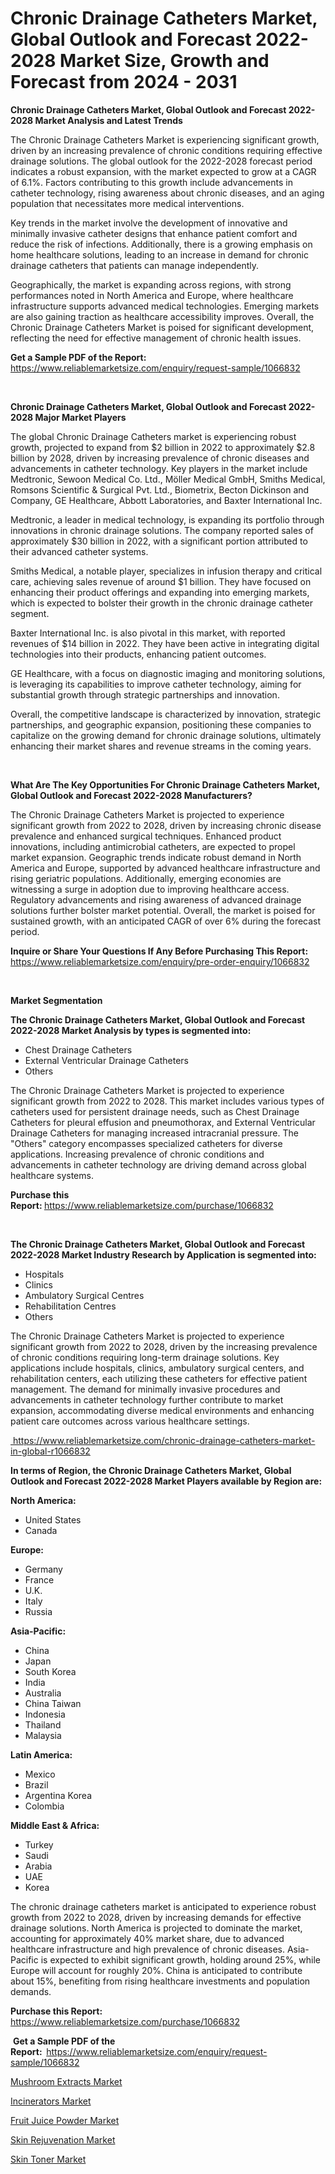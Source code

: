 <p><h1>Chronic Drainage Catheters Market, Global Outlook and Forecast 2022-2028 Market Size, Growth and Forecast from 2024 - 2031</h1></p><p><strong>Chronic Drainage Catheters Market, Global Outlook and Forecast 2022-2028 Market Analysis and Latest Trends</strong></p>
<p><p>The Chronic Drainage Catheters Market is experiencing significant growth, driven by an increasing prevalence of chronic conditions requiring effective drainage solutions. The global outlook for the 2022-2028 forecast period indicates a robust expansion, with the market expected to grow at a CAGR of 6.1%. Factors contributing to this growth include advancements in catheter technology, rising awareness about chronic diseases, and an aging population that necessitates more medical interventions.</p><p>Key trends in the market involve the development of innovative and minimally invasive catheter designs that enhance patient comfort and reduce the risk of infections. Additionally, there is a growing emphasis on home healthcare solutions, leading to an increase in demand for chronic drainage catheters that patients can manage independently. </p><p>Geographically, the market is expanding across regions, with strong performances noted in North America and Europe, where healthcare infrastructure supports advanced medical technologies. Emerging markets are also gaining traction as healthcare accessibility improves. Overall, the Chronic Drainage Catheters Market is poised for significant development, reflecting the need for effective management of chronic health issues.</p></p>
<p><strong>Get a Sample PDF of the Report:&nbsp;</strong> <a href="https://www.reliablemarketsize.com/enquiry/request-sample/1066832?utm_campaign=1103&utm_medium=2&utm_source=Github&utm_content=ia&utm_term=17112024&utm_id=chronic-drainage-catheters-market-global-outlook-and-forecast-2022-2028">https://www.reliablemarketsize.com/enquiry/request-sample/1066832</a></p>
<p>&nbsp;</p>
<p><strong>Chronic Drainage Catheters Market, Global Outlook and Forecast 2022-2028 Major Market Players</strong></p>
<p><p>The global Chronic Drainage Catheters market is experiencing robust growth, projected to expand from $2 billion in 2022 to approximately $2.8 billion by 2028, driven by increasing prevalence of chronic diseases and advancements in catheter technology. Key players in the market include Medtronic, Sewoon Medical Co. Ltd., Möller Medical GmbH, Smiths Medical, Romsons Scientific & Surgical Pvt. Ltd., Biometrix, Becton Dickinson and Company, GE Healthcare, Abbott Laboratories, and Baxter International Inc.</p><p>Medtronic, a leader in medical technology, is expanding its portfolio through innovations in chronic drainage solutions. The company reported sales of approximately $30 billion in 2022, with a significant portion attributed to their advanced catheter systems.</p><p>Smiths Medical, a notable player, specializes in infusion therapy and critical care, achieving sales revenue of around $1 billion. They have focused on enhancing their product offerings and expanding into emerging markets, which is expected to bolster their growth in the chronic drainage catheter segment.</p><p>Baxter International Inc. is also pivotal in this market, with reported revenues of $14 billion in 2022. They have been active in integrating digital technologies into their products, enhancing patient outcomes.</p><p>GE Healthcare, with a focus on diagnostic imaging and monitoring solutions, is leveraging its capabilities to improve catheter technology, aiming for substantial growth through strategic partnerships and innovation.</p><p>Overall, the competitive landscape is characterized by innovation, strategic partnerships, and geographic expansion, positioning these companies to capitalize on the growing demand for chronic drainage solutions, ultimately enhancing their market shares and revenue streams in the coming years.</p></p>
<p>&nbsp;</p>
<p><strong>What Are The Key Opportunities For Chronic Drainage Catheters Market, Global Outlook and Forecast 2022-2028 Manufacturers?</strong></p>
<p><p>The Chronic Drainage Catheters Market is projected to experience significant growth from 2022 to 2028, driven by increasing chronic disease prevalence and enhanced surgical techniques. Enhanced product innovations, including antimicrobial catheters, are expected to propel market expansion. Geographic trends indicate robust demand in North America and Europe, supported by advanced healthcare infrastructure and rising geriatric populations. Additionally, emerging economies are witnessing a surge in adoption due to improving healthcare access. Regulatory advancements and rising awareness of advanced drainage solutions further bolster market potential. Overall, the market is poised for sustained growth, with an anticipated CAGR of over 6% during the forecast period.</p></p>
<p><strong>Inquire or Share Your Questions If Any Before Purchasing This Report:</strong> <a href="https://www.reliablemarketsize.com/enquiry/pre-order-enquiry/1066832?utm_campaign=1103&utm_medium=2&utm_source=Github&utm_content=ia&utm_term=17112024&utm_id=chronic-drainage-catheters-market-global-outlook-and-forecast-2022-2028">https://www.reliablemarketsize.com/enquiry/pre-order-enquiry/1066832</a></p>
<p>&nbsp;</p>
<p><strong>Market Segmentation</strong></p>
<p><strong>The Chronic Drainage Catheters Market, Global Outlook and Forecast 2022-2028 Market Analysis by types is segmented into:</strong></p>
<p><ul><li>Chest Drainage Catheters</li><li>External Ventricular Drainage Catheters</li><li>Others</li></ul></p>
<p><p>The Chronic Drainage Catheters Market is projected to experience significant growth from 2022 to 2028. This market includes various types of catheters used for persistent drainage needs, such as Chest Drainage Catheters for pleural effusion and pneumothorax, and External Ventricular Drainage Catheters for managing increased intracranial pressure. The "Others" category encompasses specialized catheters for diverse applications. Increasing prevalence of chronic conditions and advancements in catheter technology are driving demand across global healthcare systems.</p></p>
<p><strong>Purchase this Report:&nbsp;</strong><a href="https://www.reliablemarketsize.com/purchase/1066832?utm_campaign=1103&utm_medium=2&utm_source=Github&utm_content=ia&utm_term=17112024&utm_id=chronic-drainage-catheters-market-global-outlook-and-forecast-2022-2028">https://www.reliablemarketsize.com/purchase/1066832</a></p>
<p>&nbsp;</p>
<p><strong>The Chronic Drainage Catheters Market, Global Outlook and Forecast 2022-2028 Market Industry Research by Application is segmented into:</strong></p>
<p><ul><li>Hospitals</li><li>Clinics</li><li>Ambulatory Surgical Centres</li><li>Rehabilitation Centres</li><li>Others</li></ul></p>
<p><p>The Chronic Drainage Catheters Market is projected to experience significant growth from 2022 to 2028, driven by the increasing prevalence of chronic conditions requiring long-term drainage solutions. Key applications include hospitals, clinics, ambulatory surgical centers, and rehabilitation centers, each utilizing these catheters for effective patient management. The demand for minimally invasive procedures and advancements in catheter technology further contribute to market expansion, accommodating diverse medical environments and enhancing patient care outcomes across various healthcare settings.</p></p>
<p><a href="https://www.reliablemarketsize.com/chronic-drainage-catheters-market-in-global-r1066832?utm_campaign=1103&utm_medium=2&utm_source=Github&utm_content=ia&utm_term=17112024&utm_id=chronic-drainage-catheters-market-global-outlook-and-forecast-2022-2028">&nbsp;https://www.reliablemarketsize.com/chronic-drainage-catheters-market-in-global-r1066832</a></p>
<p><strong>In terms of Region, the Chronic Drainage Catheters Market, Global Outlook and Forecast 2022-2028 Market Players available by Region are:</strong></p>
<p>
    <p> <strong> North America: </strong>
        <ul>
            <li>United States</li>
            <li>Canada</li>
        </ul>
        </p> 
    <p> <strong> Europe: </strong>
        <ul>
            <li>Germany</li>
            <li>France</li>
            <li>U.K.</li>
            <li>Italy</li>
            <li>Russia</li>
        </ul>
        </p> 
    <p> <strong> Asia-Pacific: </strong>
        <ul>
            <li>China</li>
            <li>Japan</li>
            <li>South Korea</li>
            <li>India</li>
            <li>Australia</li>
            <li>China Taiwan</li>
            <li>Indonesia</li>
            <li>Thailand</li>
            <li>Malaysia</li>
        </ul>
        </p> 
    <p> <strong> Latin America: </strong>
        <ul>
            <li>Mexico</li>
            <li>Brazil</li>
            <li>Argentina Korea</li>
            <li>Colombia</li>
        </ul>
        </p> 
    <p> <strong> Middle East & Africa: </strong>
        <ul>
            <li>Turkey</li>
            <li>Saudi</li>
            <li>Arabia</li>
            <li>UAE</li>
            <li>Korea</li>
        </ul>
    </p>
    </p>
<p><p>The chronic drainage catheters market is anticipated to experience robust growth from 2022 to 2028, driven by increasing demands for effective drainage solutions. North America is projected to dominate the market, accounting for approximately 40% market share, due to advanced healthcare infrastructure and high prevalence of chronic diseases. Asia-Pacific is expected to exhibit significant growth, holding around 25%, while Europe will account for roughly 20%. China is anticipated to contribute about 15%, benefiting from rising healthcare investments and population demands.</p></p>
<p><strong>Purchase this Report: </strong><a href="https://www.reliablemarketsize.com/purchase/1066832?utm_campaign=1103&utm_medium=2&utm_source=Github&utm_content=ia&utm_term=17112024&utm_id=chronic-drainage-catheters-market-global-outlook-and-forecast-2022-2028">https://www.reliablemarketsize.com/purchase/1066832</a></p>
<p>&nbsp;<strong>Get a Sample PDF of the Report:&nbsp;&nbsp;</strong><a href="https://www.reliablemarketsize.com/enquiry/request-sample/1066832?utm_campaign=1103&utm_medium=2&utm_source=Github&utm_content=ia&utm_term=17112024&utm_id=chronic-drainage-catheters-market-global-outlook-and-forecast-2022-2028">https://www.reliablemarketsize.com/enquiry/request-sample/1066832</a></p>
<p><strong></strong></p>
<p><p><a href="https://www.linkedin.com/pulse/charting-future-comprehensive-analysis-global-mushroom-extracts-ytzdf?utm_campaign=1103&utm_medium=2&utm_source=Github&utm_content=ia&utm_term=17112024&utm_id=chronic-drainage-catheters-market-global-outlook-and-forecast-2022-2028">Mushroom Extracts Market</a></p><p><a href="https://www.linkedin.com/pulse/global-incinerators-market-opportunities-challenges2024--v4cre?utm_campaign=1103&utm_medium=2&utm_source=Github&utm_content=ia&utm_term=17112024&utm_id=chronic-drainage-catheters-market-global-outlook-and-forecast-2022-2028">Incinerators Market</a></p><p><a href="https://www.linkedin.com/pulse/fruit-juice-powder-market-outlook-share-analysis-growth-pn6bf?utm_campaign=1103&utm_medium=2&utm_source=Github&utm_content=ia&utm_term=17112024&utm_id=chronic-drainage-catheters-market-global-outlook-and-forecast-2022-2028">Fruit Juice Powder Market</a></p><p><a href="https://issuu.com/reportprime-2/docs/skin-rejuvenation-market-size-2030._46eaeb6c21dec7?utm_campaign=1103&utm_medium=2&utm_source=Github&utm_content=ia&utm_term=17112024&utm_id=chronic-drainage-catheters-market-global-outlook-and-forecast-2022-2028">Skin Rejuvenation Market</a></p><p><a href="https://issuu.com/reportprime-2/docs/skin-toner-market-size-2030.pptx_8c3be86384ae8e?utm_campaign=1103&utm_medium=2&utm_source=Github&utm_content=ia&utm_term=17112024&utm_id=chronic-drainage-catheters-market-global-outlook-and-forecast-2022-2028">Skin Toner Market</a></p></p>